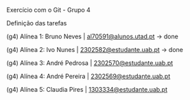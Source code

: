 Exercício com o Git - Grupo 4

Definição das tarefas

(g4) Alínea 1: Bruno Neves | al70591@alunos.utad.pt -> done

(g4) Alínea 2: Ivo Nunes | 2302582@estudante.uab.pt -> done

(g4) Alínea 3: André Pedrosa | 2302570@estudante.uab.pt

(g4) Alínea 4: André Pereira | 2302569@estudante.uab.pt

(g4) Alínea 5: Claudia Pires | 1303334@estudante.uab.pt
